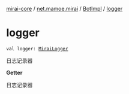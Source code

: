 [mirai-core](../../index.md) / [net.mamoe.mirai](../index.md) / [BotImpl](index.md) / [logger](./logger.md)

# logger

`val logger: `[`MiraiLogger`](../../net.mamoe.mirai.utils/-mirai-logger/index.md)

日志记录器

**Getter**

日志记录器

